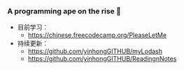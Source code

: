 ### A programming ape on the rise 👋

<!--
**yinhongGITHUB/yinhongGITHUB** is a ✨ _special_ ✨ repository because its `README.md` (this file) appears on your GitHub profile.

Here are some ideas to get you started:

- 🔭 I’m currently working on ...
- 🌱 I’m currently learning ...
- 👯 I’m looking to collaborate on ...
- 🤔 I’m looking for help with ...
- 💬 Ask me about ...
- 📫 How to reach me: ...
- 😄 Pronouns: ...
- ⚡ Fun fact: ...
-->
 - 目前学习：
   - https://chinese.freecodecamp.org/PleaseLetMe
 - 持续更新：
   - https://github.com/yinhongGITHUB/myLodash
   - https://github.com/yinhongGITHUB/ReadingnNotes
